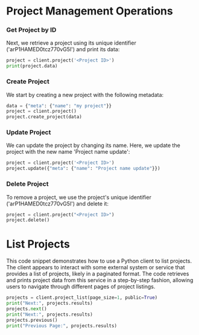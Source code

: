 # Project Management Operations

### Get Project by ID
Next, we retrieve a project using its unique identifier ('arP1HAMED0tcz770vG5l') and print its data:

```python
project = client.project('<Project ID>')
print(project.data)
```

### Create Project
We start by creating a new project with the following metadata:

```python
data = {"meta": {"name": "my project"}}
project = client.project()
project.create_project(data)
```

### Update Project
We can update the project by changing its name. Here, we update the project with the new name 'Project name update':

```python
project = client.project('<Project ID>')
project.update({"meta": {"name": "Project name update"}})
```

### Delete Project
To remove a project, we use the project's unique identifier ('arP1HAMED0tcz770vG5l') and delete it:

```python
project = client.project("<Project ID>")
project.delete()
```

# List Projects
This code snippet demonstrates how to use a Python client to list projects. The client appears to interact with some external system or service that provides a list of projects, likely in a paginated format. The code retrieves and prints project data from this service in a step-by-step fashion, allowing users to navigate through different pages of project listings.

```python
projects = client.project_list(page_size=1, public=True)
print("Next:", projects.results)
projects.next()
print("Next:", projects.results)
projects.previous()
print("Previous Page:", projects.results)
```
